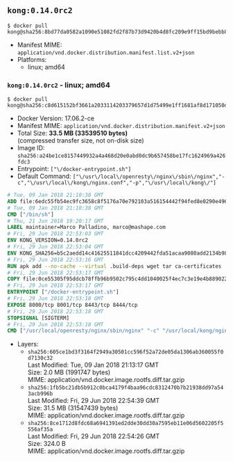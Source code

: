 ## `kong:0.14.0rc2`

```console
$ docker pull kong@sha256:8bd77da0582a1090e51082fd2f87b73d9420b4d8fc209e9ff15bd9bebb8c81e5
```

-	Manifest MIME: `application/vnd.docker.distribution.manifest.list.v2+json`
-	Platforms:
	-	linux; amd64

### `kong:0.14.0rc2` - linux; amd64

```console
$ docker pull kong@sha256:c8d615152bf3661a2033114203379657d1d75499e1ff1681af8d171050dfe99a
```

-	Docker Version: 17.06.2-ce
-	Manifest MIME: `application/vnd.docker.distribution.manifest.v2+json`
-	Total Size: **33.5 MB (33539510 bytes)**  
	(compressed transfer size, not on-disk size)
-	Image ID: `sha256:a24be1ce8157449932a4a468d20e0abd0dc9b657458be17fc1624969a426fdc3`
-	Entrypoint: `["\/docker-entrypoint.sh"]`
-	Default Command: `["\/usr\/local\/openresty\/nginx\/sbin\/nginx","-c","\/usr\/local\/kong\/nginx.conf","-p","\/usr\/local\/kong\/"]`

```dockerfile
# Tue, 09 Jan 2018 21:10:38 GMT
ADD file:6edc55fb54ec9fc3658c8f5176a70e792103a516154442f94fed8e0290e4960e in / 
# Tue, 09 Jan 2018 21:10:38 GMT
CMD ["/bin/sh"]
# Thu, 21 Jun 2018 19:20:17 GMT
LABEL maintainer=Marco Palladino, marco@mashape.com
# Fri, 29 Jun 2018 22:53:03 GMT
ENV KONG_VERSION=0.14.0rc2
# Fri, 29 Jun 2018 22:53:04 GMT
ENV KONG_SHA256=b5c2aedd14c41625511841dcc4209442fda51acaa9080add2134b9829a10510e
# Fri, 29 Jun 2018 22:53:16 GMT
RUN apk add --no-cache --virtual .build-deps wget tar ca-certificates 	&& apk add --no-cache libgcc openssl pcre perl tzdata curl 	&& wget -O kong.tar.gz "https://bintray.com/kong/kong-community-edition-alpine-tar/download_file?file_path=kong-community-edition-$KONG_VERSION.apk.tar.gz" 	&& echo "$KONG_SHA256 *kong.tar.gz" | sha256sum -c - 	&& tar -xzf kong.tar.gz -C /tmp 	&& rm -f kong.tar.gz 	&& cp -R /tmp/usr / 	&& rm -rf /tmp/usr 	&& cp -R /tmp/etc / 	&& rm -rf /tmp/etc 	&& apk del .build-deps
# Fri, 29 Jun 2018 22:53:17 GMT
COPY file:0ce55305f95ddcb78ffb96b9502c795c4dd1040025f4ec7c3e19e4b889022b90 in /docker-entrypoint.sh 
# Fri, 29 Jun 2018 22:53:17 GMT
ENTRYPOINT ["/docker-entrypoint.sh"]
# Fri, 29 Jun 2018 22:53:18 GMT
EXPOSE 8000/tcp 8001/tcp 8443/tcp 8444/tcp
# Fri, 29 Jun 2018 22:53:18 GMT
STOPSIGNAL [SIGTERM]
# Fri, 29 Jun 2018 22:53:18 GMT
CMD ["/usr/local/openresty/nginx/sbin/nginx" "-c" "/usr/local/kong/nginx.conf" "-p" "/usr/local/kong/"]
```

-	Layers:
	-	`sha256:605ce1bd3f3164f2949a30501cc596f52a72de05da1306ab360055f0d7130c32`  
		Last Modified: Tue, 09 Jan 2018 21:13:17 GMT  
		Size: 2.0 MB (1991747 bytes)  
		MIME: application/vnd.docker.image.rootfs.diff.tar.gzip
	-	`sha256:1fb5bc21db5b912c0bca4179f4baa96cdc8312470b7b21938dd97a543acb996b`  
		Last Modified: Fri, 29 Jun 2018 22:54:39 GMT  
		Size: 31.5 MB (31547439 bytes)  
		MIME: application/vnd.docker.image.rootfs.diff.tar.gzip
	-	`sha256:8ce1712d8fdc68a6941391ed2dde30dd30a7595eb11e06d5602205f5556af35a`  
		Last Modified: Fri, 29 Jun 2018 22:54:26 GMT  
		Size: 324.0 B  
		MIME: application/vnd.docker.image.rootfs.diff.tar.gzip
